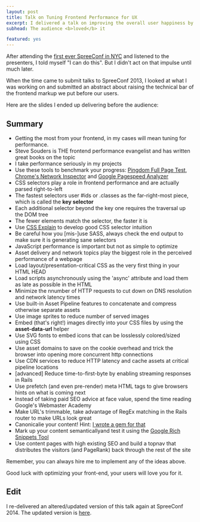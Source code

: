 ```yaml
---
layout: post
title: Talk on Tuning Frontend Performance for UX
excerpt: I delivered a talk on improving the overall user happiness by speeding up the slowest part of any webapp - the frontend.
subhead: The audience <b>loved</b> it

featured: yes
---
```


After attending the [first ever SpreeConf in NYC](http://spreecommerce.com/blog/best-spreeconf-ever) and listened to the presenters, I told myself "I can do this". But I didn't act on that impulse until much later.

When the time came to submit talks to SpreeConf 2013, I looked at what I was working on and submitted an abstract about raising the technical bar of the frontend markup we put before our users.

Here are the slides I ended up delivering before the audience:

<script async="async" class="speakerdeck-embed" data-id="8e368a70a36501306e961ed4f3fbbc75" data-ratio="1.33333333333333" src="//speakerdeck.com/assets/embed.js"></script>

## Summary

 -   Getting the most from your frontend, in my cases will mean tuning for performance. 
 -   Steve Souders is THE frontend performance evangelist and has written great books on the topic
 -   I take performance seriously in my projects
 -   Use these tools to benchmark your progress: [Pingdom Full Page Test](http://tools.pingdom.com/fpt/), [Chrome's Network Inspector](https://developers.google.com/chrome-developer-tools/docs/network) and [Google Pagespeed Analyzer](https://developers.google.com/speed/pagespeed/)
 -   CSS selectors play a role in frontend performance and are actually parsed right-to-left
 -   The fastest selectors user #ids or .classes as the far-right-most piece, which is called the **key selector**
 -   Each additional selector beyond the key one requires the traversal up the DOM tree
 -   The fewer elements match the selector, the faster it is
 -   Use [CSS Explain](https://github.com/josh/css-explain) to develop good CSS selector intuition
 -   Be careful how you [mis-]use SASS, always check the end output to make sure it is generating sane selectors
 -   JavaScript performance is important but not as simple to optimize
 -   Asset delivery and network topics play the biggest role in the perceived performance of a webpage
 -   Load layout/presentation-critical CSS as the very first thing in your HTML HEAD
 -   Load scripts asynchronously using the 'async' attribute and load them as late as possible in the HTML
 -   Minimize the nnumber of HTTP requests to cut down on DNS resolution and network latency times
 -   Use built-in Asset Pipeline features to concatenate and compress otherwise separate assets
 -   Use image sprites to reduce number of served images
 -   Embed (that's right!) images directly into your CSS files by using the **asset-data-url** helper
 -   Use SVG fonts to embed icons that can be losslessly colored/sized using CSS
 -   Use asset domains to save on the cookie overhead and trick the browser into opening more concurrent http connections
 -   Use CDN services to reduce HTTP latency and cache assets at critical pipeline locations
 -   [advanced] Reduce time-to-first-byte by enabling streaming responses in Rails
 -   Use prefetch (and even pre-render) meta HTML tags to give browsers hints on what is coming next
 -   Instead of taking paid SEO advice at face value, spend the time reading Google's Webmaster Academy
 -   Make URL's trimmable, take advantage of RegEx matching in the Rails router to make URLs look great
 -   Canonicalie your content! Hint: [I wrote a gem for that](/2013/08/22/rails-content-canonicalization-gem.html)
 -   Mark up your content semanticallyand test it using the [Google Rich Snippets Tool](http://www.google.com/webmasters/tools/richsnippets)
 -   Use content pages with high existing SEO and build a topnav that distributes the visitors (and PageRank) back through the rest of the site

Remember, you can always hire me to implement any of the ideas above.

Good luck with optimizing your front-end, your users will love you for it.

## Edit

I re-delivered an altered/updated version of this talk again at SpreeConf 2014. The updated version is [here](http://slid.es/jumph4xx/frontend-things).
